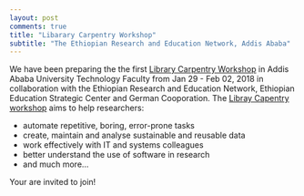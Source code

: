 ```yaml
---
layout: post
comments: true
title: "Libarary Carpentry Workshop"
subtitle: "The Ethiopian Research and Education Network, Addis Ababa"
---
```


We have been preparing the the first [Library Carpentry Workshop](https://mesfind.github.io/2018-01-29-Ethiopia/)  in Addis Ababa University Technology Faculty from Jan 29 - Feb 02, 2018 in collaboration with the Ethiopian Research and Education Network, Ethiopian Education Strategic Center and German Cooporation. The [Libray Capentry workshop](img/LC.png)  aims to help researchers:

* automate repetitive, boring, error-prone tasks
* create, maintain and analyse sustainable and reusable data
* work effectively with IT and systems colleagues
* better understand the use of software in research
* and much more...

Your are invited to join!

